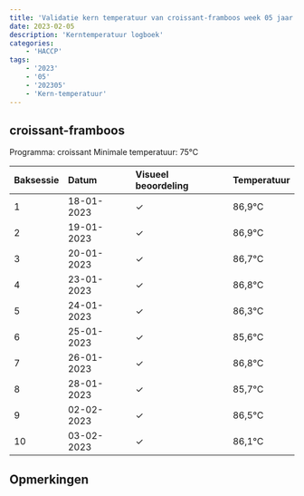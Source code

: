 ```yaml
---
title: 'Validatie kern temperatuur van croissant-framboos week 05 jaar 2023'
date: 2023-02-05
description: 'Kerntemperatuur logboek'
categories:
    - 'HACCP'
tags:
    - '2023'
    - '05'
    - '202305'
    - 'Kern-temperatuur'
---
```


## croissant-framboos

Programma: croissant
Minimale temperatuur: 75°C

| Baksessie | Datum | Visueel beoordeling | Temperatuur |
|:---|:---|:---|:---|
| 1 | 18-01-2023 | &check; | 86,9°C |
| 2 | 19-01-2023 | &check; | 86,9°C |
| 3 | 20-01-2023 | &check; | 86,7°C |
| 4 | 23-01-2023 | &check; | 86,8°C |
| 5 | 24-01-2023 | &check; | 86,3°C |
| 6 | 25-01-2023 | &check; | 85,6°C |
| 7 | 26-01-2023 | &check; | 86,8°C |
| 8 | 28-01-2023 | &check; | 85,7°C |
| 9 | 02-02-2023 | &check; | 86,5°C |
| 10 | 03-02-2023 | &check; | 86,1°C |

## Opmerkingen


